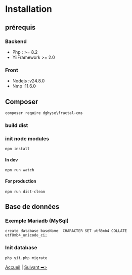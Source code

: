 # Installation

## prérequis

### Backend

* Php : >= 8.2
* YiiFramework >= 2.0

### Front

* Nodejs :v24.8.0
* Nmp :11.6.0

## Composer

``
composer require dghyse\fractal-cms
``

### build dist

### init node modules

```
npm install
```

#### In dev

```
npm run watch
```

#### For production

```
npm run dist-clean
```

## Base de données

### Exemple Mariadb (MySql)

``
 create database baseName  CHARACTER SET utf8mb4 COLLATE utf8mb4_unicode_ci;
``

### Init database

``
php yii.php migrate
``

[Accueil](01-installation.md) | [Suivant ➡>](02-initialisation.md)